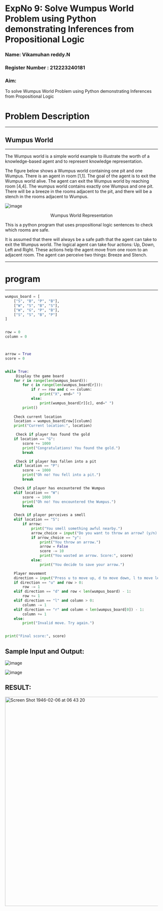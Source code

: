 <h1>ExpNo 9: Solve Wumpus World Problem using Python demonstrating Inferences from Propositional Logic</h1> 
<h3>Name: Vikamuhan reddy.N</h3>
<h3>Register Number :  212223240181</h3>
<H3>Aim:</H3>
<p>
    To solve  Wumpus World Problem using Python demonstrating Inferences from Propositional Logic
</p>
<h1>Problem Description</h1>
<hr>
<h2>Wumpus World</h2>
<hr>
The Wumpus world is a simple world example to illustrate the worth of a knowledge-based agent and to represent knowledge representation.

The figure below shows a Wumpus world containing one pit and one Wumpus. There is an agent in room [1,1]. The goal of the agent is to exit the Wumpus world alive. The agent can exit the Wumpus world by reaching room [4,4]. The wumpus world contains exactly one Wumpus and one pit. There will be a breeze in the rooms adjacent to the pit, and there will be a stench in the rooms adjacent to Wumpus.

![image](https://github.com/natsaravanan/19AI405FUNDAMENTALSOFARTIFICIALINTELLIGENCE/assets/87870499/cd6b68dc-c79f-4dcb-8126-04da90d65912)

<center>Wumpus World Representation</center>
<p>
This is a python program that uses propositional logic sentences to check which rooms are safe. 

It is assumed that there will always be a safe path that the agent can take to exit the Wumpus world. The logical agent can take four actions: Up, Down, Left and Right. These actions help the agent move from one room to an adjacent room. The agent can perceive two things: Breeze and Stench.
</p>

<hr>
<h1>program</h1>
<hr>

``` py
wumpus_board = [
    ["S", "B", "P", "B"],
    ["W", "S", "B", "S"],
    ["W", "G", "P", "B"],
    ["S", "S", "B", "P"]
]


row = 0
column = 0



arrow = True
score = 0


while True:
     Display the game board
    for r in range(len(wumpus_board)):
        for c in range(len(wumpus_board[r])):
            if r == row and c == column:
                print("X", end=" ")
            else:
                print(wumpus_board[r][c], end=" ")
        print()
        
    Check current location
    location = wumpus_board[row][column]
    print("Current location:", location)

     Check if player has found the gold
    if location == "G":
        score += 1000
        print("Congratulations! You found the gold.")
        break

     Check if player has fallen into a pit
    elif location == "P":
        score -= 1000
        print("Oh no! You fell into a pit.")
        break

    Check if player has encountered the Wumpus
    elif location == "W":
        score -= 1000
        print("Oh no! You encountered the Wumpus.")
        break

    Check if player perceives a smell
    elif location == "S":
        if arrow:
            print("You smell something awful nearby.")
            arrow_choice = input("Do you want to throw an arrow? (y/n): ").lower()
            if arrow_choice == "y":
                print("You throw an arrow.")
                arrow = False
                score -= 10
                print("You wasted an arrow. Score:", score)
            else:
                print("You decide to save your arrow.")

    Player movement
    direction = input("Press u to move up, d to move down, l to move left, r to move right: ").lower()
    if direction == "u" and row > 0:
        row -= 1
    elif direction == "d" and row < len(wumpus_board) - 1:
        row += 1
    elif direction == "l" and column > 0:
        column -= 1
    elif direction == "r" and column < len(wumpus_board[0]) - 1:
        column += 1
    else:
        print("Invalid move. Try again.")


print("Final score:", score)

```

## Sample Input and Output:

![image](https://github.com/natsaravanan/19AI405FUNDAMENTALSOFARTIFICIALINTELLIGENCE/assets/87870499/8696111a-a4a7-47cb-ba4b-43a4ef88573f)

![image](https://github.com/natsaravanan/19AI405FUNDAMENTALSOFARTIFICIALINTELLIGENCE/assets/87870499/4be5bf06-79fa-4fa0-9334-38a33f06060b)

## RESULT:
<img width="689" alt="Screen Shot 1946-02-06 at 06 43 20" src="https://github.com/vikamuhan-reddy/19AI405ExpNo9/assets/144928933/1e2f3ccf-9bd5-4bc8-9fb6-1e86f9330df5">

